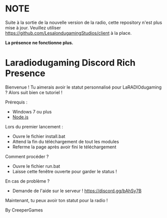 # NOTE
Suite à la sortie de la nouvelle version de la radio, cette repository n'est plus mise à jour. Veuillez utiliser https://github.com/LesalondugamingStudios/client à la place.

**La présence ne fonctionne plus.**

# Laradiodugaming Discord Rich Presence
Bienvenue ! Tu aimerais avoir le statut personnalisé pour LaRADIOdugaming ? Alors suit bien ce tutoriel !

Prérequis :
- Windows 7 ou plus
- [Node.js](https://nodejs.org/en/download/)

Lors du premier lancement :
- Ouvre le fichier install.bat
- Attend la fin du téléchargement de tout les modules
- Referme la page après avoir fini le téléchargement

Comment procéder ?
- Ouvre le fichier run.bat
- Laisse cette fenêtre ouverte pour garder le status !

En cas de problème ?
- Demande de l'aide sur le serveur ! https://discord.gg/bAhSy7B

Maintenant, tu peux avoir ton statut pour la radio !

By CreeperGames
